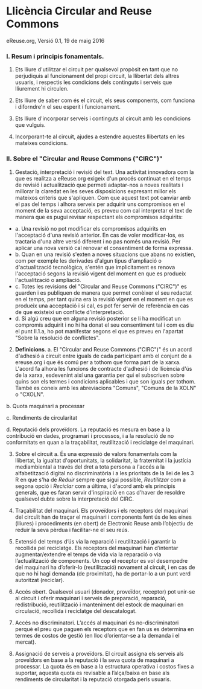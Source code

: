 Llicència Circular and Reuse Commons
====================================
eReuse.org, Versió 0.1, 19 de maig 2016

### I. Resum i principis fonamentals.

1. Ets lliure d'utilitzar el circuit per qualsevol propòsit en tant que no perjudiquis al funcionament del propi circuit, la llibertat dels altres usuaris, i respectis les condicions dels continguts i serveis que lliurement hi circulen.

2. Ets lliure de saber com és el circuit, els seus components, com funciona i diforndre'n el seu esperit i funcionament.

3. Ets lliure d'incorporar serveis i continguts al circuit amb les condicions que vulguis.

4. Incorporant-te al circuit, ajudes a estendre aquestes llibertats en les mateixes condicions.

### II. Sobre el "Circular and Reuse Commons ("CIRC")"

1. Gestació, interpretació i revisió del text. Una activitat innovadora com la que es realitza a eReuse.org exigeix d'un procés continuat en el temps de revisió i actualització que permeti adaptar-nos a noves realitats i millorar la claredat en les seves disposicions expresant millor els mateixos criteris que s'apliquen. Com que aquest text pot canviar amb el pas del temps i alhora serveix per adquirir uns compromisos en el moment de la seva acceptació, es preveu com cal interpretar el text de manera que es pugui revisar respectant els compromisos adquirits:

  * a. Una revisió no pot modificar els compromisos adquirits en l'acceptació d'una revisió anterior. En cas de voler modificar-los, es tractaria d'una altre versió diferent i no pas només una revisió. Per aplicar una nova versió cal renovar el consentiment de forma expressa. 
  * b. Quan en una revisió s'exten a noves situacions que abans no existien, com per exemple les derivades d'algun tipus d'ampliació  o d'actualització tecnològica, s'entén que implicitament es renova l'acceptació segons la revisió vigent del moment en que es produeix l'actualització o ampliació.
  * c. Totes les revisions del "Circular and Reuse Commons ("CIRC")" es guarden i es publiquen de manera que permet conèixer el seu redactat en el temps, per tant quina era la revisió vigent en el moment en que es produeix una acceptació i si cal, es pot fer servir de referència en cas de que existeixi un conflicte d'interpretació.
  * d. Si algú creu que en alguna revisió posterior se li ha modificat un compromís adquirit i no hi ha donat el seu consentiment tal i com es diu el punt II.1.a, ho pot manifestar segons el que es preveu en l'apartat "Sobre la resolució de conflictes".

2. **Definicions**.
  a. El "Circular and Reuse Commons ("CIRC")" és un acord d'adhesió a circuit entre iguals de cada participant amb el conjunt de a ereuse.org i que és comú per a tothom que forma part de la xarxa. L'acord fa alhora les funcions de contracte d'adhesió i de llicència d'ús de la xarxa, esdevenint així una garantia per qui el subscriuen sobre quins son els termes i condicions aplicables i que son iguals per tothom. També es coneix amb les abreviacions "Comuns",  "Comuns de la XOLN" o "CXOLN".

  b. Quota maquinari a processar

  c. Rendiments de circularitat
  
  d. Reputació dels proveïdors. La reputació es mesura en base a la contribució en dades, programari i processos, i a la resolució de no conformitats en quan a la traçabilitat, reutilització i reciclatge del maquinari.   

3. Sobre el circuit
  a. És una expressió de valors fonamentals com la llibertat, la igualtat d'oportunitats, la solidaritat, la fraternitat i la justícia mediambiental a través del dret a tota persona a l'accés a la alfabetització digital no discriminatòria i a les prioritats de la llei de les 3 R en que s'ha de *Reduir* sempre que sigui possible, *Reutilitzar* com a segona opció i *Reciclar* com a última, i d'acord amb els principis generals, que es faran servir d'inspiració en cas d'haver de resoldre qualsevol dubte sobre la interpretació del CIRC.

4.  Traçabilitat del maquinari. Els proveïdors i els receptors del maquinari del circuït han de traçar el maquinari i components fent ús de les eines (lliures) i procediments (en obert) de Electronic Reuse amb l’objectiu de reduir la seva pèrdua i facilitar-ne el seu reús.

5.  Extensió del temps d’ús via la reparació i reutilització i garantir la recollida pel reciclatge. Els receptors del maquinari han d’intentar augmentar/extendre el temps de vida via la reparació o via l’actualització de components. Un cop el receptor es vol desempedre del maquinari ha d’oferir-lo (reutilització) novament al circuit, i en cas de que no hi hagi demanda (de proximitat), ha de portar-lo a un punt verd autoritzat (reciclar).

6.  Accés obert. Qualsevol usuari (donador, proveïdor, receptor) pot unir-se al circuit i oferir maquinari i serveis de preparació, reparació, redistribució, reutilització i manteniment del estock de maquinari en circulació, recollida i reciclatge del descatalogat. 
7.  Accés no discriminatori. L’accés al maquinari és no-discriminatori perquè el preu que paguen els receptors que en fan us es determina en termes de costos de gestió (en lloc d’orientar-se a la demanda i el mercat). 

10.  Assignació de serveis a proveïdors. El circuit assigna els serveis als proveïdors en base a la reputació i la seva quota de maquinari a processar. La quota és en base a la estructura operativa i costos fixes a suportar, aquesta quota es revisable a l’alça/baixa en base als rendiments de circularitat i la reputació otorgada perls usuaris. 

